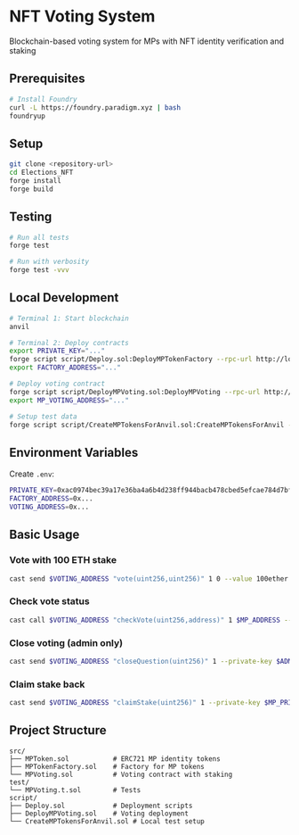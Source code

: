 # NFT Voting System

Blockchain-based voting system for MPs with NFT identity verification and staking

## Prerequisites

```bash
# Install Foundry
curl -L https://foundry.paradigm.xyz | bash
foundryup
```

## Setup

```bash
git clone <repository-url>
cd Elections_NFT
forge install
forge build
```

## Testing

```bash
# Run all tests
forge test

# Run with verbosity
forge test -vvv
```

## Local Development

```bash
# Terminal 1: Start blockchain
anvil

# Terminal 2: Deploy contracts
export PRIVATE_KEY="..."
forge script script/Deploy.sol:DeployMPTokenFactory --rpc-url http://localhost:8545 --broadcast
export FACTORY_ADDRESS="..."

# Deploy voting contract  
forge script script/DeployMPVoting.sol:DeployMPVoting --rpc-url http://localhost:8545 --broadcast
export MP_VOTING_ADDRESS="..."

# Setup test data
forge script script/CreateMPTokensForAnvil.sol:CreateMPTokensForAnvil --rpc-url http://localhost:8545 --broadcast
```

## Environment Variables

Create `.env`:
```bash
PRIVATE_KEY=0xac0974bec39a17e36ba4a6b4d238ff944bacb478cbed5efcae784d7bf4f2ff80
FACTORY_ADDRESS=0x...
VOTING_ADDRESS=0x...
```

## Basic Usage

### Vote with 100 ETH stake
```bash
cast send $VOTING_ADDRESS "vote(uint256,uint256)" 1 0 --value 100ether --private-key $MP_PRIVATE_KEY --rpc-url $RPC_URL
```

### Check vote status
```bash
cast call $VOTING_ADDRESS "checkVote(uint256,address)" 1 $MP_ADDRESS --rpc-url $RPC_URL
```

### Close voting (admin only)
```bash
cast send $VOTING_ADDRESS "closeQuestion(uint256)" 1 --private-key $ADMIN_PRIVATE_KEY --rpc-url $RPC_URL
```

### Claim stake back
```bash
cast send $VOTING_ADDRESS "claimStake(uint256)" 1 --private-key $MP_PRIVATE_KEY --rpc-url $RPC_URL
```


## Project Structure

```
src/
├── MPToken.sol           # ERC721 MP identity tokens
├── MPTokenFactory.sol    # Factory for MP tokens  
└── MPVoting.sol          # Voting contract with staking
test/
└── MPVoting.t.sol        # Tests
script/
├── Deploy.sol            # Deployment scripts
├── DeployMPVoting.sol    # Voting deployment
└── CreateMPTokensForAnvil.sol # Local test setup
```
